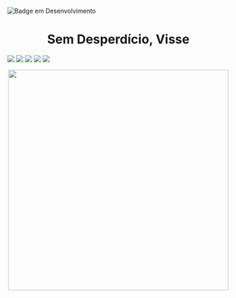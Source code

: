 
![Badge em Desenvolvimento](http://img.shields.io/static/v1?label=STATUS&message=EM%20DESENVOLVIMENTO&color=FFFF00&style=for-the-badge)

# <h1 align="center"> Sem Desperdício, Visse </h1>

![](https://img.shields.io/badge/-Dart-informational?logo=dart&logoColor=white&logoWidth=30)
![](https://img.shields.io/badge/-Flutter-13444d?logo=flutter&logoColor=white&logoWidth=30)
![](https://img.shields.io/badge/-C-333333?logo=c&logoColor=white&logoWidth=3)
![](https://img.shields.io/badge/-C++-2b4e72?logo=c++&logoColor=white&logoWidth=3)
![](https://img.shields.io/badge/-HTML5-fa6900?logo=html5&logoColor=white&logoWidth=3)

<div align="center">

 <img src="https://user-images.githubusercontent.com/71516100/210104380-59523467-6af1-4ea3-90e2-2c20aa8fcc21.jpg" width="500px"/>
 
</div>
